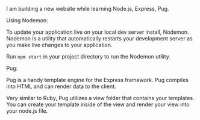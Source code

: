 I am building a new website while learning Node.js, Express, Pug.

Using Nodemon:

To update your application live on your local dev server install, Nodemon. Nodemon is a utility that automatically restarts your development server as you make live changes to your application.

Run `npm start` in your project directory to run the Nodemon utility.

Pug:

Pug is a handy template engine for the Express framework. Pug compiles into HTML and can render data to the client.

Very similar to Ruby, Pug utilizes a view folder that contains your templates. You can create your template inside of the view and render your view into your node.js file. 